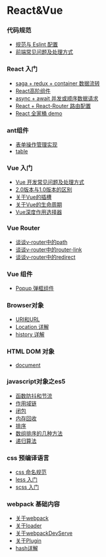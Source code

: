 # React&Vue

### 代码规范

* [规范与 Eslint 配置](part2/code-rules.md)
* [前端常见问题及处理方式](part2/issues.md)

### React 入门

* [saga + redux + container 数据流转](part4/redux.md)
* [React高阶组件](part4/HOC.md)
* [async + await 并发或顺序数据请求](part4/async.md)
* [React + React-Router 路由配置](part4/router.md)
* [React 全家桶 demo](part4/react.md)

### ant组件
* [表单操作管理实现](part5/form.md)
* [table](part5/table.md)

### Vue 入门
* [Vue 开发常见问题及处理方式](part10/issues.md)
* [2.0版本与1.0版本的区别](part10/differenceBetween2A1.md)
* [关于Vue的插槽](part10/slot.md)
* [关于Vue的生命周期](part10/LifeCycle.md)
* [Vue深度作用选择器](part10/deep.md)

### Vue Router
* [谈谈v-router中的path](part14/vue-router-path.md)
* [谈谈v-router中的router-link](part14/vue-router-router-link.md)
* [谈谈v-router中的redirect](part14/vue-router-redirect.md)

### Vue 组件
* [Popup 弹框组件](part14/Popup.md)
<!-- ### 项目中用到的插件介绍
* [前端实现excel表格导出](part13/js-xlsx.md) -->

### Browser对象
* [URI和URL](browser/URL.md)
* [Location 详解](browser/location.md)
* [history 详解](browser/history.md)

### HTML DOM 对象
* [document](dom/document.md)

### javascript对象之es5
* [函数防抖和节流](part8/throttle.md)
* [作用域链](part8/scope.md)
* [闭包](part8/closure.md)
* [内存回收](part8/memory.md)
* [排序](part8/sort.md)
* [数组排序的几种方法](part8/array_sort.md)
* [递归算法](part8/recursion.md)
<!-- * [事件冒泡和捕获](part8/event.md) -->

### css 预编译语言
* [css 命名规范](part6/css-name.md)
* [less 入门](part6/less.md)
* [scss 入门](part6/scss.md)

<!-- ### es6
* [修饰器](part7/decorator.md) -->

<!-- 
### HTTP
* [URI和URL](part9/URL.md) -->

<!-- ### node 
* [path](part11/path.md) -->

### webpack 基础内容
* [关于webpack](part12/webpack.md)
* [关于loader](part12/loader.md)
* [关于webpackDevServe](part12/devServe.md)
  <!-- * [关于样式的loder](part12/loader/css.md) -->
* [关于Plugin](part12/plugin.md)
* [hash详解](part12/hash.md)

